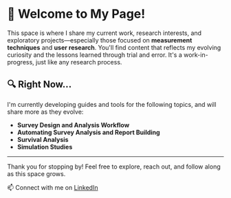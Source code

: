 # 👋 Welcome to My Page!

This space is where I share my current work, research interests, and exploratory projects—especially those focused on **measurement techniques** and **user research**. You'll find content that reflects my evolving curiosity and the lessons learned through trial and error. It's a work-in-progress, just like any research process.

## 🔍 Right Now...

I'm currently developing guides and tools for the following topics, and will share more as they evolve:

- **Survey Design and Analysis Workflow**  
- **Automating Survey Analysis and Report Building**  
- **Survival Analysis**  
- **Simulation Studies**

---

Thank you for stopping by! Feel free to explore, reach out, and follow along as this space grows.

📫 Connect with me on [LinkedIn](https://www.linkedin.com/in/cary-k-jim-40046152/)
